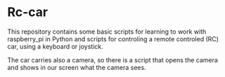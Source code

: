 # Rc-car
This repository contains some basic scripts for learning to work with raspberry_pi in Python and scripts for controling a remote controled (RC) car, using a keyboard or joystick.

The car carries also a camera, so there is a script that opens the camera and shows in our screen what the camera sees.
